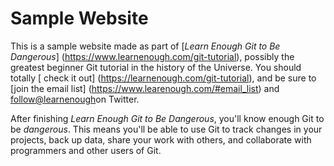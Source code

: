 # Sample Website

This is a sample website made as part of [*Learn Enough Git to Be Dangerous*] (https://www.learnenough.com/git-tutorial), possibly the greatest beginner Git tutorial in the history of the Universe. You should totally [ check it out] (https://learnenough.com/git-tutorial), and be sure to [join the email list] (https://www.learenough.com/#email_list) and [follow@learnenough](http://twitter.com/learnenough)on Twitter.

After finishing *Learn Enough Git to Be Dangerous*, you'll know enough Git to be *dangerous*. This means you'll be able to use Git to track changes in your projects, back up data, share your work with others, and collaborate with programmers and other users of Git.
